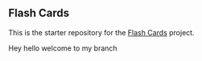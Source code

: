 ##  Flash Cards

This is the starter repository for the [Flash Cards](http://backend.turing.io/module1/projects/flashcards) project.

Hey hello welcome to my branch